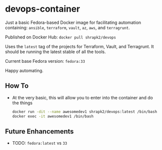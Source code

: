 # devops-container

Just a basic Fedora-based Docker image for facilitating automation containing: `ansible`, `terraform`, `vault`, `az`, `aws`, and `terragrunt`.

Published on Docker Hub: `docker pull shrapk2/devops`

Uses the `latest` tag of the projects for Terraform, Vault, and Terragrunt.  It should be running the latest stable of all the tools.

Current base Fedora version: `fedora:33`

Happy automating.


## How To

- At the very basic, this will allow you to enter into the container and do the things

    ```bash
    docker run -dit --name awesomedev1 shrapk2/devops:latest /bin/bash
    docker exec -it awesomedev1 /bin/bash
    ```

## Future Enhancements

- TODO: `fedora:latest` vs `33`
